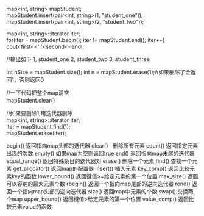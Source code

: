 map<int, string> mapStudent;  
mapStudent.insert(pair<int, string>(1, "student_one"));  
mapStudent.insert(pair<int, string>(2, "student_two"));  

map<int, string>::iterator iter;  
for(iter = mapStudent.begin(); iter != mapStudent.end(); iter++)  
   cout<<iter->first<<' '<<iter->second<<endl;  

//输出如下
1, student_one
2, student_two
3, student_three

Int nSize = mapStudent.size();
int n = mapStudent.erase(1);//如果删除了会返回1，否则返回0  

//一下代码把整个map清空  
mapStudent.clear(） 

//如果要删除1,用迭代器删除  
map<int, string>::iterator iter;  
iter = mapStudent.find(1);  
mapStudent.erase(iter);  

begin()         返回指向map头部的迭代器
clear(）        删除所有元素
count()         返回指定元素出现的次数
empty()         如果map为空则返回true
end()           返回指向map末尾的迭代器
equal_range()   返回特殊条目的迭代器对
erase()         删除一个元素
find()          查找一个元素
get_allocator() 返回map的配置器
insert()        插入元素
key_comp()      返回比较元素key的函数
lower_bound()   返回键值>=给定元素的第一个位置
max_size()      返回可以容纳的最大元素个数
rbegin()        返回一个指向map尾部的逆向迭代器
rend()          返回一个指向map头部的逆向迭代器
size()          返回map中元素的个数
swap()           交换两个map
upper_bound()    返回键值>给定元素的第一个位置
value_comp()     返回比较元素value的函数
